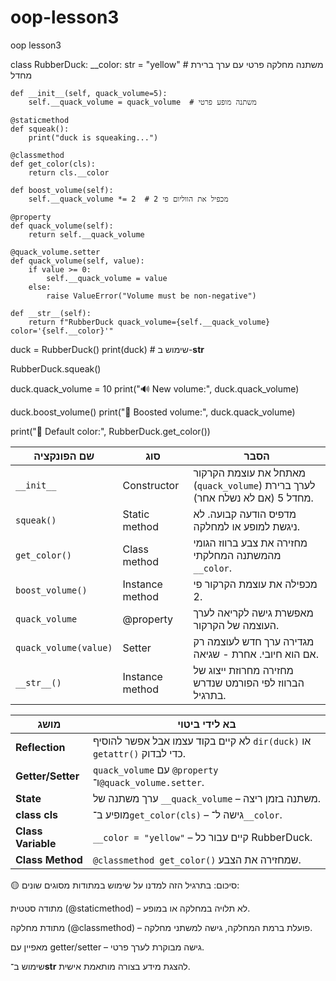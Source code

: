 # oop-lesson3
oop lesson3


class RubberDuck:
    __color: str = "yellow"  # משתנה מחלקה פרטי עם ערך ברירת מחדל

    def __init__(self, quack_volume=5):
        self.__quack_volume = quack_volume  # משתנה מופע פרטי

    @staticmethod
    def squeak():
        print("duck is squeaking...")

    @classmethod
    def get_color(cls):
        return cls.__color

    def boost_volume(self):
        self.__quack_volume *= 2  # מכפיל את הווליום פי 2

    @property
    def quack_volume(self):
        return self.__quack_volume

    @quack_volume.setter
    def quack_volume(self, value):
        if value >= 0:
            self.__quack_volume = value
        else:
            raise ValueError("Volume must be non-negative")

    def __str__(self):
        return f"RubberDuck quack_volume={self.__quack_volume} color='{self.__color}'"



duck = RubberDuck()
print(duck)  # שימוש ב-__str__

RubberDuck.squeak()

duck.quack_volume = 10
print("🔊 New volume:", duck.quack_volume)

duck.boost_volume()
print("🚀 Boosted volume:", duck.quack_volume)

print("🎨 Default color:", RubberDuck.get_color())






| שם הפונקציה           | סוג             | הסבר                                                                       |
| --------------------- | --------------- | -------------------------------------------------------------------------- |
| `__init__`            | Constructor     | מאתחל את עוצמת הקרקור (`quack_volume`) לערך ברירת מחדל 5 (אם לא נשלח אחר). |
| `squeak()`            | Static method   | מדפיס הודעה קבועה. לא ניגשת למופע או למחלקה.                               |
| `get_color()`         | Class method    | מחזירה את צבע ברווז הגומי מהמשתנה המחלקתי `__color`.                       |
| `boost_volume()`      | Instance method | מכפילה את עוצמת הקרקור פי 2.                                               |
| `quack_volume`        | @property       | מאפשרת גישה לקריאה לערך העוצמה של הקרקור.                                  |
| `quack_volume(value)` | Setter          | מגדירה ערך חדש לעוצמה רק אם הוא חיובי. אחרת - שגיאה.                       |
| `__str__()`           | Instance method | מחזירה מחרוזת ייצוג של הברווז לפי הפורמט שנדרש בתרגיל.                     |




| מושג               | בא לידי ביטוי                                                           |
| ------------------ | ----------------------------------------------------------------------- |
| **Reflection**     | לא קיים בקוד עצמו אבל אפשר להוסיף `dir(duck)` או `getattr()` כדי לבדוק. |
| **Getter/Setter**  | `quack_volume` עם `@property` ו־`@quack_volume.setter`.                 |
| **State**          | ערך משתנה של `__quack_volume` – משתנה בזמן ריצה.                        |
| **class cls**      | מופיע ב־`get_color(cls)` – גישה ל־`__color`.                            |
| **Class Variable** | `__color = "yellow"` – קיים עבור כל RubberDuck.                         |
| **Class Method**   | `@classmethod get_color()` שמחזירה את הצבע.                             |









🟡 סיכום:
בתרגיל הזה למדנו על שימוש במתודות מסוגים שונים:

מתודה סטטית (@staticmethod) – לא תלויה במחלקה או במופע.

מתודת מחלקה (@classmethod) – פועלת ברמת המחלקה, גישה למשתני מחלקה.

מאפיין עם getter/setter – גישה מבוקרת לערך פרטי.

שימוש ב־__str__ להצגת מידע בצורה מותאמת אישית.
